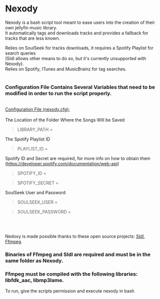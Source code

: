 # Nexody

Nexody is a bash script tool meant to ease users into the creation of their own jellyfin music library.<br>
It automatically tags and downloads tracks and provides a fallback for tracks that are less known.

Relies on SoulSeek for tracks downloads, it requires a Spotify Playlist for search queries<br> (Sldl allows other means to do so, but it's currently unsupported with Nexody).<br>
Relies on Spotify, ITunes and MusicBrainz for tag searches.
<br>
<br>
### Configuration File Contains Several Variables that need to be modified in order to run the script properly.
<br>
<ins>Configuration File (nexody.cfg):</ins>
<br>
<br>
The Location of the Folder Where the Songs Will be Saved

>LIBRARY_PATH = 

The Spotify Playlist ID

>PLAYLIST_ID = 

Spotify ID and Secret are required, for more info on how to obtain them (https://developer.spotify.com/documentation/web-api)

>SPOTIFY_ID = 

>SPOTIFY_SECRET = 

SoulSeek User and Password

>SOULSEEK_USER = 

>SOULSEEK_PASSWORD = 

<br>
<br>

Nedoxy is made possible thanks to these open source projects: [Sldl](https://github.com/fiso64/slsk-batchdl), [Ffmpeg](https://github.com/FFmpeg/FFmpeg).

### Binaries of Ffmpeg and Sldl are required and must be in the same folder as Nexody.<br>
### Ffmpeg must be compiled with the following libraries: libfdk_aac, libmp3lame.

To run, give the scripts permission and execute nexody in bash
